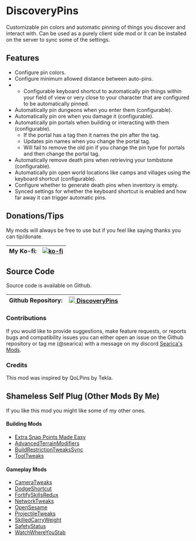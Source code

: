 # DiscoveryPins
Customizable pin colors and automatic pinning of things you discover and interact with. 
Can be used as a purely client side mod or it can be installed on the server to sync some of the settings.

## Features
- Configure pin colors.
- Configure minimum allowed distance between auto-pins.
- - Configurable keyboard shortcut to automatically pin things within your field of view or very close to your character that are configured to be automatically pinned.
- Automatically pin dungeons when you enter them (configurable).
- Automatically pin ore when you damage it (configurable).
- Automatically pin portals when building or interacting with them (configurable).
	- If the portal has a tag then it names the pin after the tag.
	- Updates pin names when you change the portal tag.
	- Will fail to remove the old pin if you change the pin type for portals and then change the portal tag.
- Automatically remove death pins when retrieving your tombstone (configurable).
- Automatically pin open world locations like camps and villages using the keyboard shortcut (configurable).
- Configure whether to generate death pins when inventory is empty.
- Synced settings for whether the keyboard shortcut is enabled and how far away it can trigger automatic pins.

## Donations/Tips
My mods will always be free to use but if you feel like saying thanks you can tip/donate.

| My Ko-fi: | [![ko-fi](https://ko-fi.com/img/githubbutton_sm.svg)](https://ko-fi.com/searica) |
|-----------|---------------|

## Source Code
Source code is available on Github.

| Github Repository: | <img height="18" src="https://github.githubassets.com/favicons/favicon-dark.svg"></img><a href="https://github.com/searica/DiscoveryPins"> DiscoveryPins</a> |
|-----------|---------------|

### Contributions
If you would like to provide suggestions, make feature requests, or reports bugs and compatibility issues you can either open an issue on the Github repository or tag me (@searica) with a message on my discord [Searica's Mods](https://discord.gg/sFmGTBYN6n).

### Credits
This mod was inspired by QoLPins by Tekla.

## Shameless Self Plug (Other Mods By Me)
If you like this mod you might like some of my other ones.

#### Building Mods
- [Extra Snap Points Made Easy](https://thunderstore.io/c/valheim/p/Searica/Extra_Snap_Points_Made_Easy/)
- [AdvancedTerrainModifiers](https://thunderstore.io/c/valheim/p/Searica/AdvancedTerrainModifiers/)
- [BuildRestrictionTweaksSync](https://thunderstore.io/c/valheim/p/Searica/BuildRestrictionTweaksSync/)
- [ToolTweaks](https://thunderstore.io/c/valheim/p/Searica/ToolTweaks/)

#### Gameplay Mods
- [CameraTweaks](https://thunderstore.io/c/valheim/p/Searica/CameraTweaks/)
- [DodgeShortcut](https://thunderstore.io/c/valheim/p/Searica/DodgeShortcut/)
- [FortifySkillsRedux](https://thunderstore.io/c/valheim/p/Searica/FortifySkillsRedux/)
- [NetworkTweaks](https://thunderstore.io/c/valheim/p/Searica/NetworkTweaks/)
- [OpenSesame](https://thunderstore.io/c/valheim/p/Searica/OpenSesame/)
- [ProjectileTweaks](https://thunderstore.io/c/valheim/p/Searica/ProjectileTweaks/)
- [SkilledCarryWeight](https://thunderstore.io/c/valheim/p/Searica/SkilledCarryWeight/)
- [SafetyStatus](https://thunderstore.io/c/valheim/p/Searica/SafetyStatus/)
- [WatchWhereYouStab](https://thunderstore.io/c/valheim/p/Searica/WatchWhereYouStab/)
